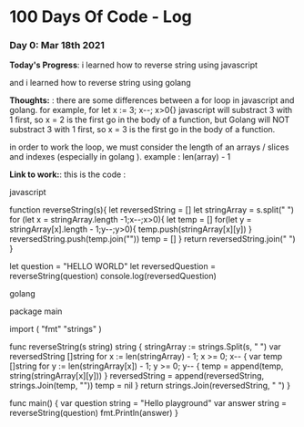 # 100 Days Of Code - Log

### Day 0: Mar 18th 2021

**Today's Progress**: 
i learned how to reverse string using javascript 

and i learned how to reverse string using golang



**Thoughts:** :
there are some differences between a for loop in javascript and golang.
for example, for let x := 3; x--; x>0{}
javascript will substract 3 with 1 first, so x = 2 is the first go in the body of a function, but
Golang will NOT substract 3 with 1 first, so x = 3 is the first go in the body of a function.

in order to work the loop, we must consider the length of an arrays / slices and indexes (especially
in golang ). example : len(array) - 1

**Link to work:**:
this is the code :

javascript

function reverseString(s){
  let reversedString = []
  let stringArray = s.split(" ")
  for (let x = stringArray.length -1;x--;x>0){
  	let temp = []
  	for(let y = stringArray[x].length - 1;y--;y>0){
      temp.push(stringArray[x][y])
    }
    reversedString.push(temp.join(""))
    temp = []
  }
  return reversedString.join("	")
}

let question = "HELLO WORLD"
let reversedQuestion = reverseString(question)
console.log(reversedQuestion)

golang

package main

import (
	"fmt"
	"strings"
)

func reverseString(s string) string {
	stringArray := strings.Split(s, " ")
	var reversedString []string
	for x := len(stringArray) - 1; x >= 0; x-- {
		var temp []string
		for y := len(stringArray[x]) - 1; y >= 0; y-- {
			temp = append(temp, string(stringArray[x][y]))
		}
		reversedString = append(reversedString, strings.Join(temp, ""))
		temp = nil
	}
	return strings.Join(reversedString, "	")
}

func main() {
	var question string = "Hello playground"
	var answer string = reverseString(question)
	fmt.Println(answer)
}

